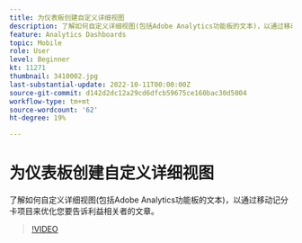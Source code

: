 ```yaml
---
title: 为仪表板创建自定义详细视图
description: 了解如何自定义详细视图(包括Adobe Analytics功能板的文本)，以通过移动记分卡项目来优化您要告诉利益相关者的文章。
feature: Analytics Dashboards
topic: Mobile
role: User
level: Beginner
kt: 11271
thumbnail: 3410002.jpg
last-substantial-update: 2022-10-11T00:00:00Z
source-git-commit: d142d2dc12a29cd6dfcb59675ce160bac30d5004
workflow-type: tm+mt
source-wordcount: '62'
ht-degree: 19%

---
```



# 为仪表板创建自定义详细视图

了解如何自定义详细视图(包括Adobe Analytics功能板的文本)，以通过移动记分卡项目来优化您要告诉利益相关者的文章。

>[!VIDEO](https://video.tv.adobe.com/v/3410002/?quality=12&learn=on)
